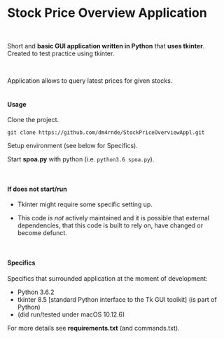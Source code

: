 # Stock Price Overview Application

<br>


Short and **basic GUI application written in Python** that **uses tkinter**.
<br>Created to test practice using tkinter.

<br>

Application allows to query latest prices for given stocks.
<br>
<br>

#### Usage

Clone the project.

`git clone https://github.com/dm4rnde/StockPriceOverviewAppl.git`

Setup environment (see below for Specifics).

Start **spoa.py** with python (i.e. `python3.6 spoa.py`).

<br>

#### If does not start/run

- Tkinter might require some specific setting up.<br>

- This code is *not* actively maintained and it is 
possible that external dependencies, that this 
code is built to rely on, have changed or become defunct.<br>

<br>

#### Specifics

Specifics that surrounded application at the moment of development:

- Python 3.6.2
- tkinter 8.5 [standard Python interface to the Tk GUI toolkit] (is part of Python)
- (did run/tested under macOS 10.12.6)

For more details see **requirements.txt** (and commands.txt).
